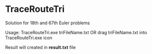 # TraceRouteTri
Solution for 18th and 67th Euler problems

Usage: TraceRouteTri.exe triFileName.txt OR drag triFileName.txt into TraceRouteTri.exe icon

Result will created in **result.txt** file

